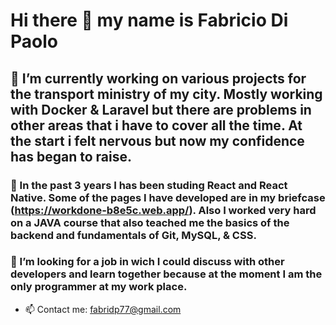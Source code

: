 # Hi there 👋 my name is Fabricio Di Paolo

## 🔭 I’m currently working on various projects for the transport ministry of my city. Mostly working with Docker & Laravel but there are problems in other areas that i have to cover all the time. At the start i felt nervous but now my confidence has began to raise.

### 🌱 In the past 3 years I has been studing React and React Native. Some of the pages I have developed are in my briefcase (https://workdone-b8e5c.web.app/). Also I worked very hard on a JAVA course that also teached me the basics of the backend and fundamentals of Git, MySQL, & CSS.

### 👯 I’m looking for a job in wich I could discuss with other developers and learn together because at the moment I am the only programmer at my work place.

- 📫 Contact me: fabridp77@gmail.com
